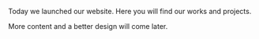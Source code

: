 <!--
.. title: Our new website is online
.. slug: our-new-website-is-online
.. date: 2018-02-13 20:50:00 UTC+01:00
.. tags:
.. category: intern
.. link:
.. description:
.. type: text
-->

Today we launched our website. Here you will find our works and projects.

More content and a better design will come later.
